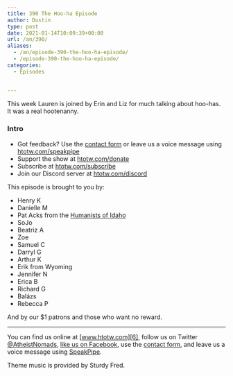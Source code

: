 ```yaml
---
title: 390 The Hoo-ha Episode
author: Dustin
type: post
date: 2021-01-14T10:09:39+00:00
url: /an/390/
aliases:
  - /an/episode-390-the-hoo-ha-episode/
  - /episode-390-the-hoo-ha-episode/
categories:
  - Episodes


---
```

<div id="buzzsprout-player-10552719"></div><script src="https://www.buzzsprout.com/1983601/10552719-390-the-hoo-ha-episode.js?container_id=buzzsprout-player-10552719&player=small" type="text/javascript" charset="utf-8"></script>

This week Lauren is joined by Erin and Liz for much talking about hoo-has. It was a real hootenanny.

### Intro

<!--more-->

* Got feedback? Use the <a href="https://htotw.com/contact" target="_blank" rel="noopener">contact form</a> or leave us a voice message using [htotw.com/speakpipe][1]
* Support the show at [htotw.com/donate][2]
* Subscribe at [htotw.com/subscribe][3]
* Join our Discord server at [htotw.com/discord][4]

This episode is brought to you by:

  * Henry K
  * Danielle M
  * Pat Acks from the [Humanists of Idaho][5]
  * SoJo
  * Beatriz A
  * Zoe
  * Samuel C
  * Darryl G
  * Arthur K
  * Erik from Wyoming
  * Jennifer N
  * Erica B
  * Richard G
  * Balázs
  * Rebecca P

And by our $1 patrons and those who want no reward.

* * *

You can find us online at [www.htotw.com][6], follow us on Twitter [@AtheistNomads][7], [like us on Facebook][8], use the [contact form](https://htotw.com/contact), and leave us a voice message using [SpeakPipe][1].

Theme music is provided by Sturdy Fred.

 [1]: https://htotw.com/speakpipe
 [2]: https://htotw.com/donate
 [3]: https://htotw.com/subscribe
 [4]: https://htotw.com/discord
 [5]: https://www.humanistsofidaho.org/
 [6]: https://www.htotw.com/
 [7]: https://twitter.com/AtheistNomads
 [8]: https://htotw.com/facebook